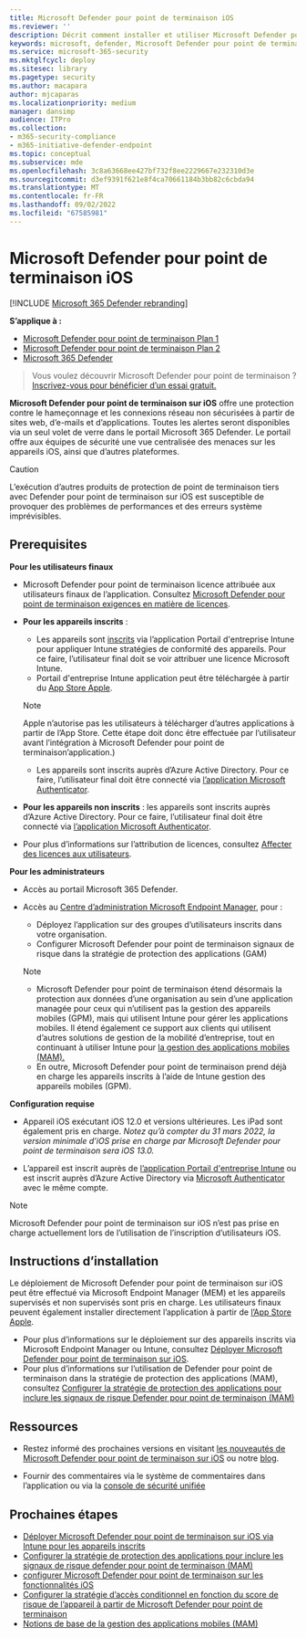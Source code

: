 ```yaml
---
title: Microsoft Defender pour point de terminaison iOS
ms.reviewer: ''
description: Décrit comment installer et utiliser Microsoft Defender pour point de terminaison sur iOS
keywords: microsoft, defender, Microsoft Defender pour point de terminaison, ios, vue d’ensemble, installation, déploiement, désinstallation, intune
ms.service: microsoft-365-security
ms.mktglfcycl: deploy
ms.sitesec: library
ms.pagetype: security
ms.author: macapara
author: mjcaparas
ms.localizationpriority: medium
manager: dansimp
audience: ITPro
ms.collection:
- m365-security-compliance
- m365-initiative-defender-endpoint
ms.topic: conceptual
ms.subservice: mde
ms.openlocfilehash: 3c8a63668ee427bf732f8ee2229667e232310d3e
ms.sourcegitcommit: d3ef9391f621e8f4ca70661184b3bb82c6cbda94
ms.translationtype: MT
ms.contentlocale: fr-FR
ms.lasthandoff: 09/02/2022
ms.locfileid: "67585981"
---
```

# <a name="microsoft-defender-for-endpoint-on-ios"></a>Microsoft Defender pour point de terminaison iOS

[!INCLUDE [Microsoft 365 Defender rebranding](../../includes/microsoft-defender.md)]

**S’applique à :**
- [Microsoft Defender pour point de terminaison Plan 1](https://go.microsoft.com/fwlink/p/?linkid=2154037)
- [Microsoft Defender pour point de terminaison Plan 2](https://go.microsoft.com/fwlink/p/?linkid=2154037)
- [Microsoft 365 Defender](https://go.microsoft.com/fwlink/?linkid=2118804)

> Vous voulez découvrir Microsoft Defender pour point de terminaison ? [Inscrivez-vous pour bénéficier d’un essai gratuit.](https://signup.microsoft.com/create-account/signup?products=7f379fee-c4f9-4278-b0a1-e4c8c2fcdf7e&ru=https://aka.ms/MDEp2OpenTrial?ocid=docs-wdatp-exposedapis-abovefoldlink)

**Microsoft Defender pour point de terminaison sur iOS** offre une protection contre le hameçonnage et les connexions réseau non sécurisées à partir de sites web, d’e-mails et d’applications. Toutes les alertes seront disponibles via un seul volet de verre dans le portail Microsoft 365 Defender. Le portail offre aux équipes de sécurité une vue centralisée des menaces sur les appareils iOS, ainsi que d’autres plateformes.

> [!CAUTION]
> L’exécution d’autres produits de protection de point de terminaison tiers avec Defender pour point de terminaison sur iOS est susceptible de provoquer des problèmes de performances et des erreurs système imprévisibles.

## <a name="prerequisites"></a>Prerequisites

**Pour les utilisateurs finaux**

- Microsoft Defender pour point de terminaison licence attribuée aux utilisateurs finaux de l’application. Consultez [Microsoft Defender pour point de terminaison exigences en matière de licences](/microsoft-365/security/defender-endpoint/minimum-requirements#licensing-requirements).

- **Pour les appareils inscrits** :
    - Les appareils sont [inscrits](/mem/intune/user-help/enroll-your-device-in-intune-ios) via l’application Portail d'entreprise Intune pour appliquer Intune stratégies de conformité des appareils. Pour ce faire, l’utilisateur final doit se voir attribuer une licence Microsoft Intune.
    - Portail d'entreprise Intune application peut être téléchargée à partir du [App Store Apple](https://apps.apple.com/us/app/intune-company-portal/id719171358).
    
    >[!NOTE]
    >Apple n’autorise pas les utilisateurs à télécharger d’autres applications à partir de l’App Store. Cette étape doit donc être effectuée par l’utilisateur avant l’intégration à Microsoft Defender pour point de terminaison’application.)


    - Les appareils sont inscrits auprès d’Azure Active Directory. Pour ce faire, l’utilisateur final doit être connecté via [l’application Microsoft Authenticator](https://apps.apple.com/app/microsoft-authenticator/id983156458).

- **Pour les appareils non inscrits** : les appareils sont inscrits auprès d’Azure Active Directory. Pour ce faire, l’utilisateur final doit être connecté via [l’application Microsoft Authenticator](https://apps.apple.com/app/microsoft-authenticator/id983156458).

- Pour plus d’informations sur l’attribution de licences, consultez [Affecter des licences aux utilisateurs](/azure/active-directory/users-groups-roles/licensing-groups-assign).

**Pour les administrateurs**

- Accès au portail Microsoft 365 Defender.

- Accès au [Centre d’administration Microsoft Endpoint Manager](https://go.microsoft.com/fwlink/?linkid=2109431), pour :
   - Déployez l’application sur des groupes d’utilisateurs inscrits dans votre organisation.
   - Configurer Microsoft Defender pour point de terminaison signaux de risque dans la stratégie de protection des applications (GAM)


    > [!NOTE]
    > - Microsoft Defender pour point de terminaison étend désormais la protection aux données d’une organisation au sein d’une application managée pour ceux qui n’utilisent pas la gestion des appareils mobiles (GPM), mais qui utilisent Intune pour gérer les applications mobiles. Il étend également ce support aux clients qui utilisent d’autres solutions de gestion de la mobilité d’entreprise, tout en continuant à utiliser Intune pour [la gestion des applications mobiles (MAM).](/mem/intune/apps/mam-faq)
    > - En outre, Microsoft Defender pour point de terminaison prend déjà en charge les appareils inscrits à l’aide de Intune gestion des appareils mobiles (GPM).  

**Configuration requise**

- Appareil iOS exécutant iOS 12.0 et versions ultérieures. Les iPad sont également pris en charge. *Notez qu’à compter du 31 mars 2022, la version minimale d’iOS prise en charge par Microsoft Defender pour point de terminaison sera iOS 13.0.*

- L’appareil est inscrit auprès de [l’application Portail d'entreprise Intune](https://apps.apple.com/us/app/intune-company-portal/id719171358) ou est inscrit auprès d’Azure Active Directory via [Microsoft Authenticator](https://apps.apple.com/app/microsoft-authenticator/id983156458) avec le même compte.

 > [!NOTE]
 > Microsoft Defender pour point de terminaison sur iOS n’est pas prise en charge actuellement lors de l’utilisation de l’inscription d’utilisateurs iOS.

## <a name="installation-instructions"></a>Instructions d’installation

Le déploiement de Microsoft Defender pour point de terminaison sur iOS peut être effectué via Microsoft Endpoint Manager (MEM) et les appareils supervisés et non supervisés sont pris en charge. Les utilisateurs finaux peuvent également installer directement l’application à partir de [l’App Store Apple](https://aka.ms/mdatpiosappstore).

- Pour plus d’informations sur le déploiement sur des appareils inscrits via Microsoft Endpoint Manager ou Intune, consultez [Déployer Microsoft Defender pour point de terminaison sur iOS](ios-install.md).
- Pour plus d’informations sur l’utilisation de Defender pour point de terminaison dans la stratégie de protection des applications (MAM), consultez [Configurer la stratégie de protection des applications pour inclure les signaux de risque Defender pour point de terminaison (MAM)](ios-install-unmanaged.md)

## <a name="resources"></a>Ressources

- Restez informé des prochaines versions en visitant [les nouveautés de Microsoft Defender pour point de terminaison sur iOS](ios-whatsnew.md) ou notre [blog](https://techcommunity.microsoft.com/t5/microsoft-defender-atp/bg-p/MicrosoftDefenderATPBlog/label-name/iOS).

- Fournir des commentaires via le système de commentaires dans l’application ou via la [console de sécurité unifiée](https://security.microsoft.com)

## <a name="next-steps"></a>Prochaines étapes

- [Déployer Microsoft Defender pour point de terminaison sur iOS via Intune pour les appareils inscrits](ios-install.md)
- [Configurer la stratégie de protection des applications pour inclure les signaux de risque defender pour point de terminaison (MAM)](ios-install-unmanaged.md)
- [configurer Microsoft Defender pour point de terminaison sur les fonctionnalités iOS](ios-configure-features.md)
- [Configurer la stratégie d’accès conditionnel en fonction du score de risque de l’appareil à partir de Microsoft Defender pour point de terminaison](ios-configure-features.md#conditional-access-with-defender-for-endpoint-on-ios)
- [Notions de base de la gestion des applications mobiles (MAM)](/mem/intune/apps/app-management#mobile-application-management-mam-basics)
